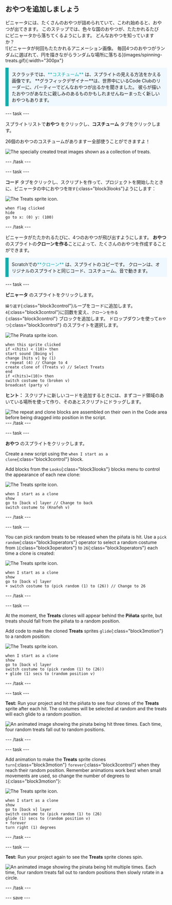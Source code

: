 ## おやつを追加しましょう

<div style="display: flex; flex-wrap: wrap">
<div style="flex-basis: 200px; flex-grow: 1; margin-right: 15px;">
ピニャータには、たくさんのおやつが詰められていて、こわれ始めると、おやつが出てきます。 このステップでは、色々な国のおやつが、たたかれるたびにピニャータから落ちてくるようにします。 どんなおやつを知っていますか？
</div>
<div>
![ピニャータが何回もたたかれるアニメーション画像。 毎回4つのおやつがランダムに選ばれて、円を描きながらランダムな場所に落ちる](images/spinning-treats.gif){:width="300px"}
</div>
</div>

<p style="border-left: solid; border-width:10px; border-color: #0faeb0; background-color: aliceblue; padding: 10px;">
スクラッチでは、<span style="color: #0faeb0">**コスチューム**</span> は、スプライトの見える方法をかえる画像です。 **グラフィックデザイナー**は、世界中にいるCode Clubのリーダーに、パーティーでどんなおやつが出るかを聞きました。 彼らが描いたおやつがあなたに親しみのあるものかもしれませんねーまったく新しいおやつもあります。      
</p>

--- task ---

スプライトリストで**おやつ** をクリックし、**コスチューム** タブをクリックします。

26個のおやつのコスチュームがありますー全部使うことができますよ！

![The specially created treat images shown as a collection of treats.](images/treats.png)

--- /task ---

--- task ---

**コード** タブをクリックし、スクリプトを作って、プロジェクトを開始したときに、ピニャータの中におやつを`隠す`{:class="block3looks"}ようにします：

![The Treats sprite icon.](images/treats-sprite.png)

```blocks3
when flag clicked
hide
go to x: (0) y: (100)
```

--- /task ---

ピニャータがたたかれるたびに、4つのおやつが飛び出すようにします。 **おやつ** のスプライトの**クローンを作る**ことによって、たくさんのおやつを作成することができます。

<p style="border-left: solid; border-width:10px; border-color: #0faeb0; background-color: aliceblue; padding: 10px;">
Scratchでの<span style="color: #0faeb0">**クローン**</span> は、スプライトのコピーです。 クローンは、オリジナルのスプライトと同じコード、コスチューム、音で動きます。      
</p>

--- task ---

**ピニャータ** のスプライトをクリックします。

`繰り返す`{:class="block3control"}ループをコードに追加します。 `4`{:class="block3control"}に回数を変え、`クローンを作る`{:class="block3control"} ブロックを追加します。 ドロップダウンを使って`おやつ`{:class="block3control"} のスプライトを選択します。

![The Pinata sprite icon.](images/pinata-sprite.png)

```blocks3
when this sprite clicked
if <(hits) < (10)> then
start sound [Boing v]
change [hits v] by (1)
+ repeat (4) // Change to 4
create clone of (Treats v) // Select Treats
end
if <(hits)=(10)> then
switch costume to (broken v)
broadcast (party v)
```

**ヒント：** スクリプトに新しいコードを追加するときには、まずコード領域のあいている場所を使って作り、そのあとスクリプトにドラッグします。

![The repeat and clone blocks are assembled on their own in the Code area before being dragged into position in the script.](images/code-area.gif) --- /task ---

--- task ---

**おやつ** のスプライトをクリックします。

Create a new script using the `when I start as a clone`{:class="block3control"} block.

Add blocks from the `Looks`{:class="block3looks"} blocks menu to control the appearance of each new clone:

![The Treats sprite icon.](images/treats-sprite.png)

```blocks3
when I start as a clone
show
go to [back v] layer // Change to back
switch costume to (Knafeh v)
```

--- /task ---

--- task ---

You can pick random treats to be released when the piñata is hit. Use a `pick random`{:class="block3operators"} operator to select a random costume from `1`{:class="block3operators"} to `26`{:class="block3operators"} each time a clone is created:

![The Treats sprite icon.](images/treats-sprite.png)

```blocks3
when I start as a clone
show
go to [back v] layer 
+ switch costume to (pick random (1) to (26)) // Change to 26
```

--- /task ---

--- task ---

At the moment, the **Treats** clones will appear behind the **Piñata** sprite, but treats should fall from the piñata to a random position.

Add code to make the cloned **Treats** sprites `glide`{:class="block3motion"} to a random position:

![The Treats sprite icon.](images/treats-sprite.png)

```blocks3
when I start as a clone
show
go to [back v] layer
switch costume to (pick random (1) to (26))
+ glide (1) secs to (random position v) 
```

--- /task ---

--- task ---

**Test:** Run your project and hit the piñata to see four clones of the **Treats** sprite after each hit. The costumes will be selected at random and the treats will each glide to a random position.

![An animated image showing the pinata being hit three times. Each time, four random treats fall out to random positions.](images/four-treats.gif)

--- /task ---

--- task ---

Add animation to make the **Treats** sprite clones `turn`{:class="block3motion"} `forever`{:class="block3control"} when they reach their random position. Remember animations work best when small movements are used, so change the number of degrees to `1`{:class="block3motion"}:

![The Treats sprite icon.](images/treats-sprite.png)

```blocks3
when I start as a clone
show
go to [back v] layer
switch costume to (pick random (1) to (26)
glide (1) secs to (random position v) 
+ forever
turn right (1) degrees
```

--- /task ---

--- task ---

**Test:** Run your project again to see the **Treats** sprite clones spin.

![An animated image showing the pinata being hit multiple times. Each time, four random treats fall out to random positions then slowly rotate in a circle.](images/spinning-treats.gif)

--- /task ---

--- save ---
